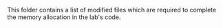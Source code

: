 This folder contains a list of modified files which are required to complete the memory allocation in the lab's code.
